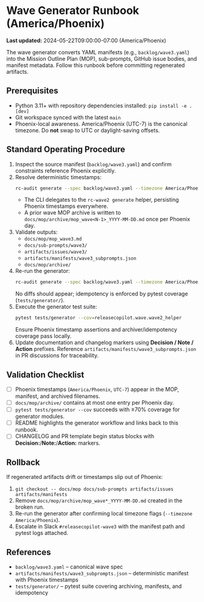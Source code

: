 # Wave Generator Runbook (America/Phoenix)

**Last updated:** 2024-05-22T09:00:00-07:00 (America/Phoenix)

The wave generator converts YAML manifests (e.g., `backlog/wave3.yaml`) into the Mission Outline Plan (MOP), sub-prompts, GitHub
issue bodies, and manifest metadata. Follow this runbook before committing regenerated artifacts.

## Prerequisites

- Python 3.11+ with repository dependencies installed: `pip install -e .[dev]`
- Git workspace synced with the latest `main`
- Phoenix-local awareness. America/Phoenix (UTC-7) is the canonical timezone. Do **not** swap to UTC or daylight-saving offsets.

## Standard Operating Procedure

1. Inspect the source manifest (`backlog/wave3.yaml`) and confirm constraints reference Phoenix explicitly.
2. Resolve deterministic timestamps:
   ```bash
   rc-audit generate --spec backlog/wave3.yaml --timezone America/Phoenix
   ```
   - The CLI delegates to the `rc-wave2 generate` helper, persisting Phoenix timestamps everywhere.
   - A prior wave MOP archive is written to `docs/mop/archive/mop_wave<N-1>_YYYY-MM-DD.md` once per Phoenix day.
3. Validate outputs:
   - `docs/mop/mop_wave3.md`
   - `docs/sub-prompts/wave3/`
   - `artifacts/issues/wave3/`
   - `artifacts/manifests/wave3_subprompts.json`
   - `docs/mop/archive/`
4. Re-run the generator:
   ```bash
   rc-audit generate --spec backlog/wave3.yaml --timezone America/Phoenix
   ```
   No diffs should appear; idempotency is enforced by pytest coverage (`tests/generator/`).
5. Execute the generator test suite:
   ```bash
   pytest tests/generator --cov=releasecopilot.wave.wave2_helper
   ```
   Ensure Phoenix timestamp assertions and archiver/idempotency coverage pass locally.
6. Update documentation and changelog markers using **Decision / Note / Action** prefixes. Reference
   `artifacts/manifests/wave3_subprompts.json` in PR discussions for traceability.

## Validation Checklist

- [ ] Phoenix timestamps (`America/Phoenix`, `UTC-7`) appear in the MOP, manifest, and archived filenames.
- [ ] `docs/mop/archive/` contains at most one entry per Phoenix day.
- [ ] `pytest tests/generator --cov` succeeds with ≥70% coverage for generator modules.
- [ ] README highlights the generator workflow and links back to this runbook.
- [ ] CHANGELOG and PR template begin status blocks with **Decision:**/**Note:**/**Action:** markers.

## Rollback

If regenerated artifacts drift or timestamps slip out of Phoenix:

1. `git checkout -- docs/mop docs/sub-prompts artifacts/issues artifacts/manifests`
2. Remove `docs/mop/archive/mop_wave*_YYYY-MM-DD.md` created in the broken run.
3. Re-run the generator after confirming local timezone flags (`--timezone America/Phoenix`).
4. Escalate in Slack `#releasecopilot-wave3` with the manifest path and pytest logs attached.

## References

- `backlog/wave3.yaml` – canonical wave spec
- `artifacts/manifests/wave3_subprompts.json` – deterministic manifest with Phoenix timestamps
- `tests/generator/` – pytest suite covering archiving, manifests, and idempotency
